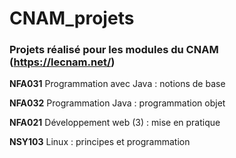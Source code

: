 # CNAM_projets
### Projets réalisé pour les modules du CNAM (https://lecnam.net/)

**NFA031**  Programmation avec Java : notions de base

**NFA032**  Programmation Java : programmation objet

**NFA021**  Développement web (3) : mise en pratique

**NSY103**  Linux : principes et programmation
